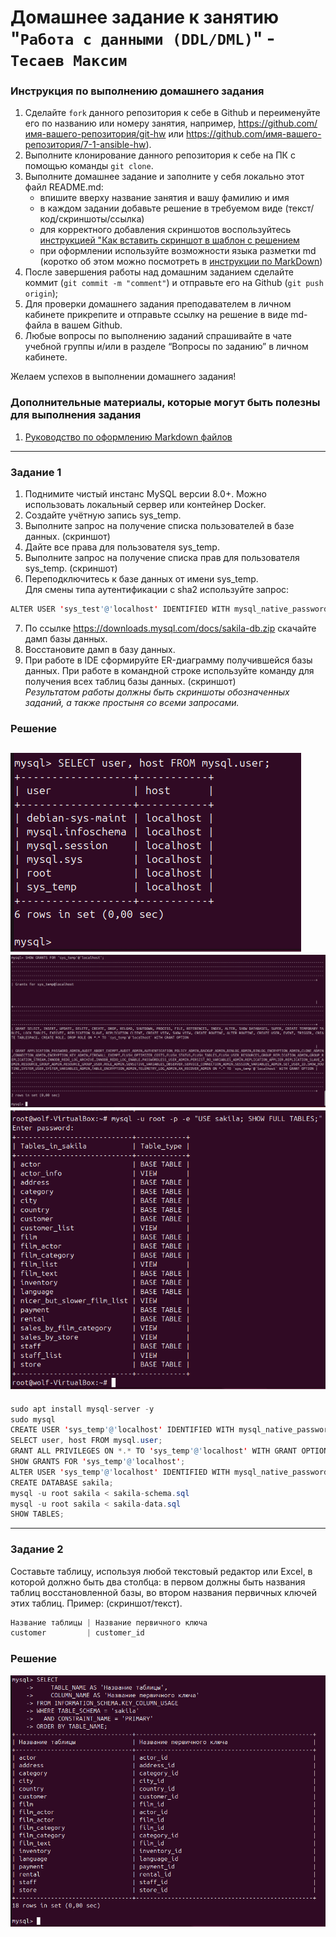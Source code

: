 # Домашнее задание к занятию "`Работа с данными (DDL/DML)`" - `Тесаев Максим`

### Инструкция по выполнению домашнего задания

   1. Сделайте `fork` данного репозитория к себе в Github и переименуйте его по названию или номеру занятия, например, https://github.com/имя-вашего-репозитория/git-hw или  https://github.com/имя-вашего-репозитория/7-1-ansible-hw).
   2. Выполните клонирование данного репозитория к себе на ПК с помощью команды `git clone`.
   3. Выполните домашнее задание и заполните у себя локально этот файл README.md:
      - впишите вверху название занятия и вашу фамилию и имя
      - в каждом задании добавьте решение в требуемом виде (текст/код/скриншоты/ссылка)
      - для корректного добавления скриншотов воспользуйтесь [инструкцией "Как вставить скриншот в шаблон с решением](https://github.com/netology-code/sys-pattern-homework/blob/main/screen-instruction.md)
      - при оформлении используйте возможности языка разметки md (коротко об этом можно посмотреть в [инструкции  по MarkDown](https://github.com/netology-code/sys-pattern-homework/blob/main/md-instruction.md))
   4. После завершения работы над домашним заданием сделайте коммит (`git commit -m "comment"`) и отправьте его на Github (`git push origin`);
   5. Для проверки домашнего задания преподавателем в личном кабинете прикрепите и отправьте ссылку на решение в виде md-файла в вашем Github.
   6. Любые вопросы по выполнению заданий спрашивайте в чате учебной группы и/или в разделе “Вопросы по заданию” в личном кабинете.
   
Желаем успехов в выполнении домашнего задания!
   
### Дополнительные материалы, которые могут быть полезны для выполнения задания

1. [Руководство по оформлению Markdown файлов](https://gist.github.com/Jekins/2bf2d0638163f1294637#Code)

---

### Задание 1

1. Поднимите чистый инстанс MySQL версии 8.0+. Можно использовать локальный сервер или контейнер Docker.
2. Создайте учётную запись sys_temp.
3. Выполните запрос на получение списка пользователей в базе данных. (скриншот)
4. Дайте все права для пользователя sys_temp.
5. Выполните запрос на получение списка прав для пользователя sys_temp. (скриншот)
6. Переподключитесь к базе данных от имени sys_temp.  
Для смены типа аутентификации с sha2 используйте запрос:  
```java
ALTER USER 'sys_test'@'localhost' IDENTIFIED WITH mysql_native_password BY 'password';
```
7. По ссылке https://downloads.mysql.com/docs/sakila-db.zip скачайте дамп базы данных.
8. Восстановите дамп в базу данных.
9. При работе в IDE сформируйте ER-диаграмму получившейся базы данных. При работе в командной строке используйте команду для получения всех таблиц базы данных. (скриншот)  
*Результатом работы должны быть скриншоты обозначенных заданий, а также простыня со всеми запросами.*

### Решение

![screenshot](screenshots/1.1.png)
![screenshot](screenshots/1.2.png)
![screenshot](screenshots/1.3.png)
---

```java
sudo apt install mysql-server -y
sudo mysql
CREATE USER 'sys_temp'@'localhost' IDENTIFIED WITH mysql_native_password BY 'Пароль';
SELECT user, host FROM mysql.user;
GRANT ALL PRIVILEGES ON *.* TO 'sys_temp'@'localhost' WITH GRANT OPTION;
SHOW GRANTS FOR 'sys_temp'@'localhost';
ALTER USER 'sys_temp'@'localhost' IDENTIFIED WITH mysql_native_password BY 'Пароль';
CREATE DATABASE sakila;
mysql -u root sakila < sakila-schema.sql
mysql -u root sakila < sakila-data.sql
SHOW TABLES;
```

---

### Задание 2

Составьте таблицу, используя любой текстовый редактор или Excel, в которой должно быть два столбца: в первом должны быть названия таблиц восстановленной базы, во втором названия первичных ключей этих таблиц. Пример: (скриншот/текст).  
```java
Название таблицы | Название первичного ключа  
customer         | customer_id  
```

### Решение

![screenshot](screenshots/2.1.png)
